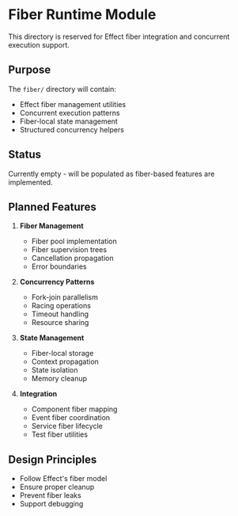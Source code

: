# Fiber Runtime Module

This directory is reserved for Effect fiber integration and concurrent execution support.

## Purpose

The `fiber/` directory will contain:
- Effect fiber management utilities
- Concurrent execution patterns
- Fiber-local state management
- Structured concurrency helpers

## Status

Currently empty - will be populated as fiber-based features are implemented.

## Planned Features

1. **Fiber Management**
   - Fiber pool implementation
   - Fiber supervision trees
   - Cancellation propagation
   - Error boundaries

2. **Concurrency Patterns**
   - Fork-join parallelism
   - Racing operations
   - Timeout handling
   - Resource sharing

3. **State Management**
   - Fiber-local storage
   - Context propagation
   - State isolation
   - Memory cleanup

4. **Integration**
   - Component fiber mapping
   - Event fiber coordination
   - Service fiber lifecycle
   - Test fiber utilities

## Design Principles

- Follow Effect's fiber model
- Ensure proper cleanup
- Prevent fiber leaks
- Support debugging